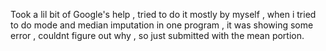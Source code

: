 Took a lil bit of Google's help , tried to do it mostly by myself , when i tried to do mode and median imputation in one program , it was showing some error , couldnt figure out why , so just submitted with the mean portion. 
